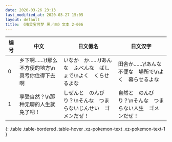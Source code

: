 ```yaml
---
date: 2020-03-26 23:13
last_modified_at: 2020-03-27 15:05
layout: default
title: 《精灵宝可梦 黑／白》文本 2-006
---
```

| 编号 | 中文 | 日文假名 | 日文汉字 |
| ---- | ---- | ---- | --- |
| 0 | 乡下啊……\f那么不方便的地方\n真亏你住得下去啊 | いなか　か……\fあんな　ふべんな　ばしょで\nよく　くらせるよな | 田舎か……\fあんな　不便な　場所で\nよく　暮らせるよな |
| 1 | 享受自然？\n那种无聊的人生就免了吧！ | しぜんと　のんびり？\nそんな　つまらないじんせい　ゴメンだぜ！ | 自然と　のんびり？\nそんな　つまらない人生　ゴメンだぜ！ |
{: .table .table-bordered .table-hover .xz-pokemon-text .xz-pokemon-text-1 }